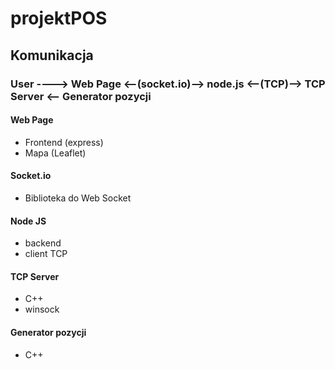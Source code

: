 # projektPOS

## Komunikacja
### User ----> Web Page <--(socket.io)--> node.js <--(TCP)--> TCP Server <-- Generator pozycji

#### Web Page
- Frontend (express)
- Mapa (Leaflet)

#### Socket.io
- Biblioteka do Web Socket

#### Node JS
- backend
- client TCP

#### TCP Server 
- C++
- winsock

#### Generator pozycji
- C++
